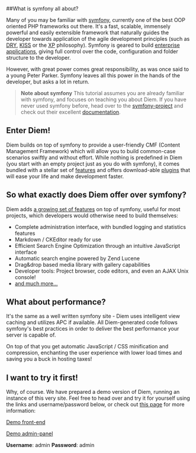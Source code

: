 ##What is symfony all about?

Many of you may be familiar with [symfony](http://symfony-project.net/ "The symfony project"), currently one of the best OOP oriented PHP frameworks out there. It's a fast, scalable, immensely powerful and easily extensible framework that naturally guides the developer towards application of the agile development principles (such as [DRY](http://c2.com/cgi/wiki?DontRepeatYourself), [KISS](http://c2.com/cgi/wiki?KeepItSimpleStupid) or the [XP](http://www.extremeprogramming.org/ "") philosophy). Symfony is geared to build [enterprise applications](http://www.symfony-project.org/blog/category/Case+studies), giving full control over the code, configuration and folder structure to the developer.

However, with great power comes great responsibility, as was once said to a young Peter Parker. Symfony leaves all this power in the hands of the developer, but asks a lot in return.
>**Note about symfony**
> This tutorial assumes you are already familiar with symfony, and focuses on teaching you about Diem. If you have never used symfony before, head over to the [symfony-project](http://symfony-project.net) and check out their excellent [documentation](http://www.symfony-project.org/doc/1_4/).

## Enter Diem!

Diem builds on top of symfony to provide a user-friendly CMF (Content Management Framework) which will allow you to build common-case scenarios swiftly and without effort. While nothing is predefined in Diem (you start with an empty project just as you do with symfony), it comes bundled with a stellar set of [features](page:14 "Diem features") and offers download-able [plugins](http://diem-project.org/plugins) that will ease your life and make development faster.


## So what exactly does Diem offer over symfony?

Diem adds [a growing set of features](page:14 "Diem features") on top of symfony, useful for most projects, which developers would otherwise need to build themselves:

- Complete administration interface, with bundled logging and statistics features
- Markdown / CKEditor ready for use
- Efficient Search Engine Optimization through an intuitive JavaScript interface
- Automatic search engine powered by Zend Lucene
- Drag&drop based media library with gallery capabilities
- Developer tools: Project browser, code editors, and even an AJAX Unix console!
- [and much more...](page:14 "Diem features")


## What about performance?

It's the same as a well written symfony site - Diem uses intelligent view caching and utilizes APC if available. All Diem-generated code follows symfony's best practices in order to deliver the best performance your server is capable of.

On top of that you get automatic JavaScript / CSS minification and compression, enchanting the user experience with lower load times and saving you a buck in hosting taxes!


## I want to try it first!

Why, of course. We have prepared a demo version of Diem, running an instance of this very site. Feel free to head over and try it for yourself using the links and username/password below, or check out [this page](page:126 "Diem online demo") for more information:

[Demo front-end](http://demo.diem-project.org/)

[Demo admin-panel](http://demo.diem-project.org/admin)

**Username**: admin
**Password**: admin